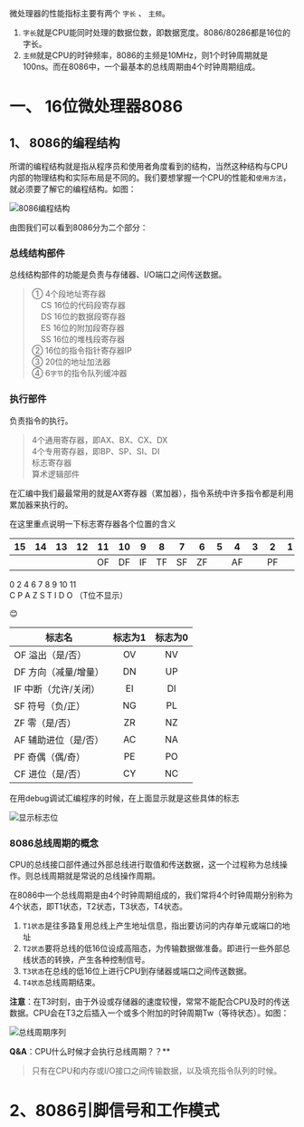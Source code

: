 微处理器的性能指标主要有两个 `字长` 、 `主频`。

1. `字长`就是CPU能同时处理的数据位数，即数据宽度。8086/80286都是16位的字长。
2. `主频`就是CPU的时钟频率，8086的主频是10MHz，则1个时钟周期就是100ns。而在8086中，一个最基本的总线周期由4个时钟周期组成。

# 一、 16位微处理器8086

## 1、 8086的编程结构

所谓的编程结构就是指从程序员和使用者角度看到的结构，当然这种结构与CPU内部的物理结构和实际布局是不同的。我们要想掌握一个CPU的性能和`使用方法`，就必须要了解它的编程结构。如图：

![8086编程结构](http://data.14log.com/images/microcomputer/8086PC.png "8086的编程结构")

由图我们可以看到8086分为二个部分：

### 总线结构部件

总线结构部件的功能是负责与存储器、I/O端口之间传送数据。

> ① 4个段地址寄存器  
> &nbsp;&nbsp;&nbsp;&nbsp;CS  16位的代码段寄存器  
> &nbsp;&nbsp;&nbsp;&nbsp;DS  16位的数据段寄存器  
> &nbsp;&nbsp;&nbsp;&nbsp;ES  16位的附加段寄存器  
> &nbsp;&nbsp;&nbsp;&nbsp;SS  16位的堆栈段寄存器  
> ② 16位的指令指针寄存器IP  
> ③ 20位的地址加法器  
> ④ 6`字节`的指令队列缓冲器

### 执行部件

负责指令的执行。

> 4个通用寄存器，即AX、BX、CX、DX  
> 4个专用寄存器，即BP、SP、SI、DI  
> 标志寄存器  
> 算术逻辑部件  

在汇编中我们最最常用的就是AX寄存器（累加器），指令系统中许多指令都是利用累加器来执行的。  

在这里重点说明一下标志寄存器各个位置的含义  

| 15 | 14 | 13 | 12 | 11 | 10 | 9 | 8 | 7 | 6 | 5 | 4 | 3 | 2 | 1 | 0 |
| --- | --- | --- | --- | --- | --- | --- | --- | --- | --- | --- | --- | --- | --- | --- | --- |
|  |  |  |  | OF | DF | IF | TF | SF | ZF |  | AF |  | PF |  | CF |

0&nbsp;2&nbsp;4&nbsp;6&nbsp;7&nbsp;8&nbsp;9&nbsp;10&nbsp;11  
C&nbsp;P&nbsp;A&nbsp;Z&nbsp;S&nbsp;T&nbsp;I&nbsp;D&nbsp;O （T位不显示）
  
:blush:

| 标志名|标志为1|标志为0|
|--|:--:|:--:|
|OF 溢出（是/否）|OV|NV|
|DF 方向（减量/增量）|DN|UP|
|IF 中断（允许/关闭）|EI|DI|
|SF 符号（负/正）|NG|PL|
|ZF 零（是/否）|ZR|NZ|
|AF 辅助进位（是/否）|AC|NA|
|PF 奇偶（偶/奇）|PE|PO|
|CF 进位（是/否）|CY|NC|

在用debug调试汇编程序的时候，在上面显示就是这些具体的标志  

![显示标志位](http://data.14log.com/images/microcomputer/debug.png "汇编debug显示")  

### 8086总线周期的概念

CPU的总线接口部件通过外部总线进行取值和传送数据，这一个过程称为总线操作。则总线周期就是常说的总线操作周期。  

在8086中一个总线周期是由4个时钟周期组成的，我们常将4个时钟周期分别称为4个状态，即T1状态，T2状态，T3状态，T4状态。  

1. `T1状态`是往多路复用总线上产生地址信息，指出要访问的内存单元或端口的地址  
2. `T2状态`要将总线的低16位设成高阻态，为传输数据做准备。即进行一些外部总线状态的转换，产生各种控制信号。  
3. `T3状态`在总线的低16位上进行CPU到存储器或端口之间传送数据。  
4. `T4状态`总线周期结束。  

**注意**：在T3时刻，由于外设或存储器的速度较慢，常常不能配合CPU及时的传送数据。CPU会在T3之后插入一个或多个附加的时钟周期Tw（等待状态）。如图：  

![总线周期序列](http://data.14log.com/images/microcomputer/BusPeriSeq.png "总线周期序列")  

**Q&A**：CPU什么时候才会执行总线周期？？**  
> 只有在CPU和内存或I/O接口之间传输数据，以及填充指令队列的时候。  
  
# 2、8086引脚信号和工作模式